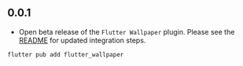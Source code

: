 ## 0.0.1
* Open beta release of the `Flutter Wallpaper` plugin.
  Please see the [README](https://github.com/AKB0N/flutter_wallpaper/blob/main/README.md) for updated integration steps.
```bash
flutter pub add flutter_wallpaper
```